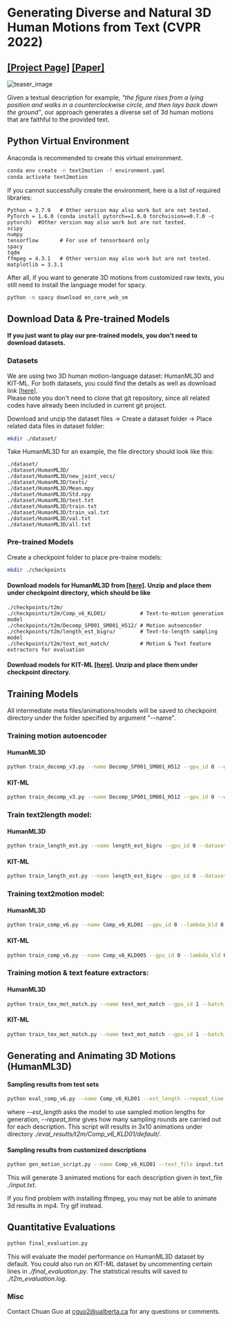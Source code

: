 # Generating Diverse and Natural 3D Human Motions from Text (CVPR 2022)
## [[Project Page]](https://ericguo5513.github.io/text-to-motion) [[Paper]](https://openaccess.thecvf.com/content/CVPR2022/papers/Guo_Generating_Diverse_and_Natural_3D_Human_Motions_From_Text_CVPR_2022_paper.pdf)

![teaser_image](https://github.com/EricGuo5513/text-to-motion/blob/main/docs/teaser_image.png)
  
  Given a textual description for example, *"the figure rises from a lying position and walks in a counterclockwise circle, and then lays back down the ground"*, our approach generates a diverse set of 3d human motions that are faithful to the provided text.
  
## Python Virtual Environment

Anaconda is recommended to create this virtual environment.
  
  ```sh
  conda env create -n text2motion -f environment.yaml
  conda activate text2motion
  ```
  
If you cannot successfully create the environment, here is a list of required libraries:
  ```
  Python = 3.7.9   # Other version may also work but are not tested.
  PyTorch = 1.6.0 (conda install pytorch==1.6.0 torchvision==0.7.0 -c pytorch)  #Other version may also work but are not tested.
  scipy
  numpy
  tensorflow       # For use of tensorboard only
  spacy
  tqdm
  ffmpeg = 4.3.1   # Other version may also work but are not tested.
  matplotlib = 3.3.1
  ```
  
  After all, if you want to generate 3D motions from customized raw texts, you still need to install the language model for spacy. 
  ```sh
  python -m spacy download en_core_web_sm
  ```
  
  ## Download Data & Pre-trained Models
  
  **If you just want to play our pre-trained models, you don't need to download datasets.**
  ### Datasets
  We are using two 3D human motion-language dataset: HumanML3D and KIT-ML. For both datasets, you could find the details as well as download link [[here]](https://github.com/EricGuo5513/HumanML3D).   
  Please note you don't need to clone that git repository, since all related codes have already been included in current git project.
  
  Download and unzip the dataset files -> Create a dataset folder -> Place related data files in dataset folder:
  ```sh
  mkdir ./dataset/
  ```
  Take HumanML3D for an example, the file directory should look like this:  
  ```
  ./dataset/
  ./dataset/HumanML3D/
  ./dataset/HumanML3D/new_joint_vecs/
  ./dataset/HumanML3D/texts/
  ./dataset/HumanML3D/Mean.mpy
  ./dataset/HumanML3D/Std.npy
  ./dataset/HumanML3D/test.txt
  ./dataset/HumanML3D/train.txt
  ./dataset/HumanML3D/train_val.txt
  ./dataset/HumanML3D/val.txt  
  ./dataset/HumanML3D/all.txt 
  ```
 ### Pre-trained Models
  Create a checkpoint folder to place pre-traine models:
  ```sh
  mkdir ./checkpoints
  ```
    
 #### Download models for HumanML3D from [[here]](https://drive.google.com/file/d/1IgrFCnxeg4olBtURUHimzS03ZI0df_6W/view?usp=sharing). Unzip and place them under checkpoint directory, which should be like
```
./checkpoints/t2m/
./checkpoints/t2m/Comp_v6_KLD01/           # Text-to-motion generation model
./checkpoints/t2m/Decomp_SP001_SM001_H512/ # Motion autoencoder
./checkpoints/t2m/length_est_bigru/        # Text-to-length sampling model
./checkpoints/t2m/text_mot_match/          # Motion & Text feature extractors for evaluation
 ```
 #### Download models for KIT-ML [[here]](https://drive.google.com/file/d/12liZW5iyvoybXD8eOw4VanTgsMtynCuU/view?usp=drive_link). Unzip and place them under checkpoint directory.
    
 ## Training Models
 
 All intermediate meta files/animations/models will be saved to checkpoint directory under the folder specified by argument "--name".
 ### Training motion autoencoder
 #### HumanML3D
```sh
python train_decomp_v3.py --name Decomp_SP001_SM001_H512 --gpu_id 0 --window_size 24 --dataset_name t2m
```
#### KIT-ML
```sh
python train_decomp_v3.py --name Decomp_SP001_SM001_H512 --gpu_id 0 --window_size 24 --dataset_name kit
```

### Train text2length model:
#### HumanML3D
```sh
python train_length_est.py --name length_est_bigru --gpu_id 0 --dataset_name t2m
```
#### KIT-ML
```sh
python train_length_est.py --name length_est_bigru --gpu_id 0 --dataset_name kit
```
### Training text2motion model:
#### HumanML3D
```sh
python train_comp_v6.py --name Comp_v6_KLD01 --gpu_id 0 --lambda_kld 0.01 --dataset_name t2m
```
#### KIT-ML
```sh
python train_comp_v6.py --name Comp_v6_KLD005 --gpu_id 0 --lambda_kld 0.005 --dataset_name kit
```
### Training motion & text feature extractors:
#### HumanML3D
```sh
python train_tex_mot_match.py --name text_mot_match --gpu_id 1 --batch_size 8 --dataset_name t2m
```
#### KIT-ML
```sh
python train_tex_mot_match.py --name text_mot_match --gpu_id 1 --batch_size 8 --dataset_name kit
```
    
## Generating and Animating 3D Motions (HumanML3D)
#### Sampling results from test sets
```sh
python eval_comp_v6.py --name Comp_v6_KLD01 --est_length --repeat_time 3 --num_results 10 --ext default --gpu_id 1
```
where *--est_length* asks the model to use sampled motion lengths for generation, *--repeat_time* gives how many sampling rounds are carried out for each description. This script will results in 3x10 animations under directory *./eval_results/t2m/Comp_v6_KLD01/default/*.

#### Sampling results from customized descriptions
```sh
python gen_motion_script.py --name Comp_v6_KLD01 --text_file input.txt --repeat_time 3 --ext customized --gpu_id 1
```
This will generate 3 animated motions for each description given in text_file *./input.txt*.

If you find problem with installing ffmpeg, you may not be able to animate 3d results in mp4. Try gif instead.

## Quantitative Evaluations
```sh
python final_evaluation.py 
```
This will evaluate the model performance on HumanML3D dataset by default. You could also run on KIT-ML dataset by uncommenting certain lines in *./final_evaluation.py*. The statistical results will saved to *./t2m_evaluation.log*.

### Misc
 Contact Chuan Guo at cguo2@ualberta.ca for any questions or comments.
